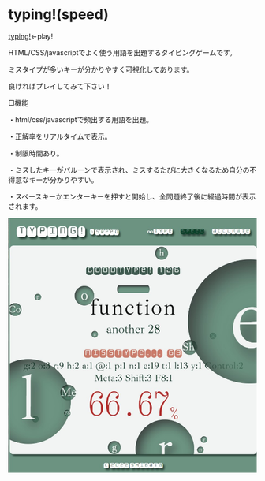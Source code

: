 # typing!(speed)

[typing!](https://shibawanko0202.github.io/speedTyping/)←play!

HTML/CSS/javascriptでよく使う用語を出題するタイピングゲームです。

ミスタイプが多いキーが分かりやすく可視化してあります。

良ければプレイしてみて下さい！

□機能

・html/css/javascriptで頻出する用語を出題。

・正解率をリアルタイムで表示。

・制限時間あり。

・ミスしたキーがバルーンで表示され、ミスするたびに大きくなるため自分の不得意なキーが分かりやすい。

・スペースキーかエンターキーを押すと開始し、全問題終了後に経過時間が表示されます。

![sample](./img/typing!(speed).jpg)
